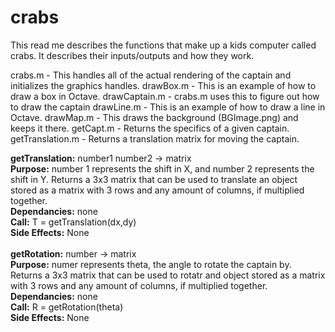 # crabs
 This read me describes the functions that make up a kids computer called crabs. It describes their inputs/outputs and how they work.

crabs.m - This handles all of the actual rendering of the captain and initializes the graphics handles.
drawBox.m - This is an example of how to draw a box in Octave.
drawCaptain.m - crabs.m uses this to figure out how to draw the captain
drawLine.m - This is an example of how to draw a line in Octave.
drawMap.m - This draws the background (BGImage.png) and keeps it there.
getCapt.m - Returns the specifics of a given captain.
getTranslation.m - Returns a translation matrix for moving the captain.


<b>getTranslation:</b> number1 number2 -> matrix 
<br><b>Purpose:</b> number 1 represents the shift in X, and number 2 represents the shift in Y. Returns a 3x3 matrix that can be used to translate an object stored as a matrix with 3 rows and any amount of columns, if multiplied together.
<br><b>Dependancies:</b> none
<br><b>Call:</b> T = getTranslation(dx,dy) 
<br><b>Side Effects:</b> None 
<br>
<br><b>getRotation:</b> number -> matrix
<br><b>Purpose:</b> numer represents theta, the angle to rotate the captain by. Returns a 3x3 matrix that can be used to rotatr and object stored as a matrix with 3 rows and any amount of columns, if multiplied together.
<br><b>Dependancies:</b> none
<br><b>Call:</b> R = getRotation(theta)
<br><b>Side Effects:</b> None 

